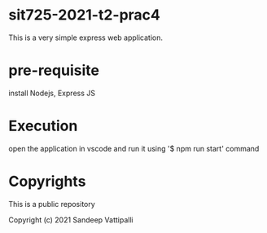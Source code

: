 # sit725-2021-t2-prac4

This is a very simple express web application.

# pre-requisite

install Nodejs, Express JS

# Execution

open the application in vscode and run it using '$ npm run start' command

# Copyrights

This is a public repository

Copyright (c) 2021 Sandeep Vattipalli
